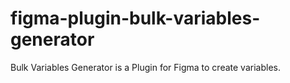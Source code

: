# figma-plugin-bulk-variables-generator
Bulk Variables Generator is a Plugin for Figma to create variables.
